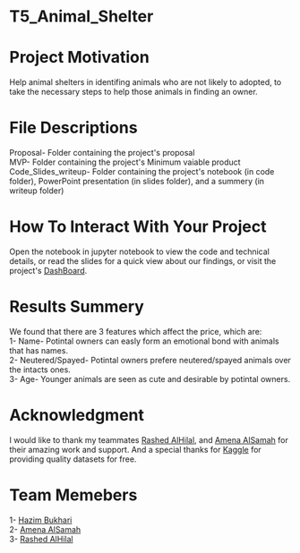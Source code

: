 # T5_Animal_Shelter


# Project Motivation  
Help animal shelters in identifing animals who are not likely to adopted, to take the necessary steps to help those animals in finding an owner.

# File Descriptions  
Proposal- Folder containing the project's proposal  
MVP- Folder containing the project's Minimum vaiable product  
Code_Slides_writeup- Folder containing the project's notebook (in code folder), PowerPoint presentation (in slides folder), and a summery (in writeup folder)

# How To Interact With Your Project  
Open the notebook in jupyter notebook to view the code and technical details, or read the slides for a quick view about our findings, or visit the project's [DashBoard](https://animal-shelter-dashboard.herokuapp.com/).


# Results Summery  
We found that there are 3 features which affect the price, which are:  
1- Name- Potintal owners can easly form an emotional bond with animals that has names.  
2- Neutered/Spayed- Potintal owners prefere neutered/spayed animals over the intacts ones.  
3- Age- Younger animals are seen as cute and desirable by potintal owners.  


# Acknowledgment  
I would like to thank my teammates [Rashed AlHilal](https://github.com/R3Z96), and [Amena AlSamah](https://github.com/Amena-ss) for their amazing work and support.
And a special thanks for [Kaggle](https://www.kaggle.com/c/shelter-animal-outcomes) for providing quality datasets for free.

# Team Memebers
1- [Hazim Bukhari](https://github.com/FancyWhale69)  
2- [Amena AlSamah](https://github.com/Amena-ss)  
3- [Rashed AlHilal](https://github.com/R3Z96)
